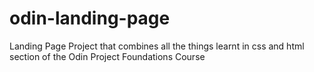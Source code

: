 # odin-landing-page

Landing Page Project that combines all the things learnt in css and html section of the Odin Project Foundations Course